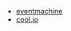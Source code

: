 - [eventmachine](https://github.com/eventmachine/eventmachine)
- [cool.io](https://github.com/tarcieri/cool.io)
